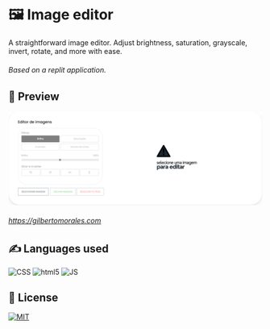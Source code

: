 
# 🖼 Image editor

A straightforward image editor. Adjust brightness, saturation, grayscale, invert, rotate, and more with ease.

###### Based on a replit application.

## 🤳 Preview
<p> <img alt="Web" src="https://github.com/eumorales/eumorales/blob/main/preview/image-editor-web.png" /></p>

###### https://gilbertomorales.com

## ✍ Languages used
<img alt="CSS" src="https://img.shields.io/badge/CSS3-%231572B6.svg?style=flat-square&logo=css3&logoColor=white" /> <img alt="html5" src="https://img.shields.io/badge/-HTML5-E34F26?style=flat-square&logo=html5&logoColor=white" /> <img alt="JS" src="https://img.shields.io/badge/JavaScript-F7DF1E?logo=JavaScript&logoColor=000&style=flat-square" />

## 📄 License
<a href="https://github.com/eumorales/image-editor/blob/main/LICENSE" target="_blank"><img alt="MIT" src="https://img.shields.io/badge/license-MIT-blue" />
		
